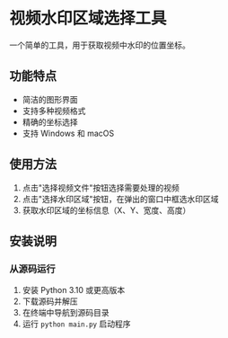 # 视频水印区域选择工具

一个简单的工具，用于获取视频中水印的位置坐标。

## 功能特点

- 简洁的图形界面
- 支持多种视频格式
- 精确的坐标选择
- 支持 Windows 和 macOS

## 使用方法

1. 点击"选择视频文件"按钮选择需要处理的视频
2. 点击"选择水印区域"按钮，在弹出的窗口中框选水印区域
3. 获取水印区域的坐标信息（X、Y、宽度、高度）

## 安装说明


### 从源码运行      

1. 安装 Python 3.10 或更高版本
2. 下载源码并解压
3. 在终端中导航到源码目录
4. 运行 `python main.py` 启动程序
